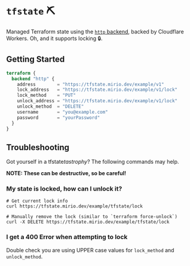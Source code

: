 # `tfstate` ⛏

Managed Terraform state using the [`http` backend](https://www.terraform.io/language/settings/backends/http), backed by Cloudflare Workers. Oh, and it supports locking 🔒.

## Getting Started

```terraform
terraform {
  backend "http" {
    address        = "https://tfstate.mirio.dev/example/v1"
    lock_address   = "https://tfstate.mirio.dev/example/v1/lock"
    lock_method    = "PUT"
    unlock_address = "https://tfstate.mirio.dev/example/v1/lock"
    unlock_method  = "DELETE"
    username       = "you@example.com"
    password       = "yourPassword"
  }
}
```

## Troubleshooting

Got yourself in a tfstate*tastrophy*? The following commands may help.

**NOTE: These can be destructive, so be careful!**

### My state is locked, how can I unlock it?

```curl
# Get current lock info
curl https://tfstate.mirio.dev/example/tfstate/lock

# Manually remove the lock (similar to `terraform force-unlock`)
curl -X DELETE https://tfstate.mirio.dev/example/tfstate/lock
```

### I get a 400 Error when attempting to lock

Double check you are using UPPER case values for `lock_method` and `unlock_method`.
